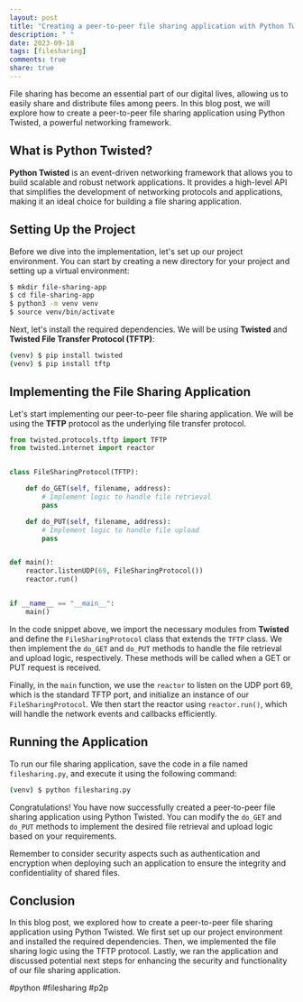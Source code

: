 ```yaml
---
layout: post
title: "Creating a peer-to-peer file sharing application with Python Twisted"
description: " "
date: 2023-09-18
tags: [filesharing]
comments: true
share: true
---
```


File sharing has become an essential part of our digital lives, allowing us to easily share and distribute files among peers. In this blog post, we will explore how to create a peer-to-peer file sharing application using Python Twisted, a powerful networking framework.

## What is Python Twisted?

**Python Twisted** is an event-driven networking framework that allows you to build scalable and robust network applications. It provides a high-level API that simplifies the development of networking protocols and applications, making it an ideal choice for building a file sharing application.

## Setting Up the Project

Before we dive into the implementation, let's set up our project environment. You can start by creating a new directory for your project and setting up a virtual environment:

```bash
$ mkdir file-sharing-app
$ cd file-sharing-app
$ python3 -m venv venv
$ source venv/bin/activate
```

Next, let's install the required dependencies. We will be using **Twisted** and **Twisted File Transfer Protocol (TFTP)**:

```bash
(venv) $ pip install twisted
(venv) $ pip install tftp
```

## Implementing the File Sharing Application

Let's start implementing our peer-to-peer file sharing application. We will be using the **TFTP** protocol as the underlying file transfer protocol.

```python
from twisted.protocols.tftp import TFTP
from twisted.internet import reactor


class FileSharingProtocol(TFTP):

    def do_GET(self, filename, address):
        # Implement logic to handle file retrieval
        pass

    def do_PUT(self, filename, address):
        # Implement logic to handle file upload
        pass


def main():
    reactor.listenUDP(69, FileSharingProtocol())
    reactor.run()


if __name__ == "__main__":
    main()

```

In the code snippet above, we import the necessary modules from **Twisted** and define the `FileSharingProtocol` class that extends the `TFTP` class. We then implement the `do_GET` and `do_PUT` methods to handle the file retrieval and upload logic, respectively. These methods will be called when a GET or PUT request is received.

Finally, in the `main` function, we use the `reactor` to listen on the UDP port 69, which is the standard TFTP port, and initialize an instance of our `FileSharingProtocol`. We then start the reactor using `reactor.run()`, which will handle the network events and callbacks efficiently.

## Running the Application

To run our file sharing application, save the code in a file named `filesharing.py`, and execute it using the following command:

```bash
(venv) $ python filesharing.py
```

Congratulations! You have now successfully created a peer-to-peer file sharing application using Python Twisted. You can modify the `do_GET` and `do_PUT` methods to implement the desired file retrieval and upload logic based on your requirements.

Remember to consider security aspects such as authentication and encryption when deploying such an application to ensure the integrity and confidentiality of shared files.

## Conclusion

In this blog post, we explored how to create a peer-to-peer file sharing application using Python Twisted. We first set up our project environment and installed the required dependencies. Then, we implemented the file sharing logic using the TFTP protocol. Lastly, we ran the application and discussed potential next steps for enhancing the security and functionality of our file sharing application.

#python #filesharing #p2p